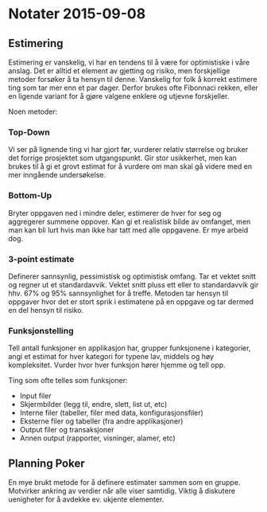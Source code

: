 # Notater 2015-09-08

## Estimering

Estimering er vanskelig, vi har en tendens til å være for optimistiske i våre anslag. Det er alltid et element av gjetting og risiko, men forskjellige metoder forsøker å ta hensyn til denne. Vanskelig for folk å korrekt estimere ting som tar mer enn et par dager. Derfor brukes ofte Fibonnaci rekken, eller en ligende variant for å gjøre valgene enklere og utjevne forskjeller. 

Noen metoder: 

### Top-Down

Vi ser på lignende ting vi har gjort før, vurderer relativ størrelse og bruker det forrige prosjektet som utgangspunkt. Gir stor usikkerhet, men kan brukes til å gi et grovt estimat for å vurdere om man skal gå videre med en mer inngående undersøkelse. 

### Bottom-Up

Bryter oppgaven ned i mindre deler, estimerer de hver for seg og aggregerer summene oppover. Kan gi et realistisk bilde av omfanget, men man kan bli lurt hvis man ikke har tatt med alle oppgavene. Er mye arbeid dog. 

### 3-point estimate

Definerer sannsynlig, pessimistisk og optimistisk omfang. Tar et vektet snitt og regner ut et standardavvik. Vektet snitt pluss ett eller to standardavvik gir hhv. 67% og 95% sannsynlighet for å treffe. Metoden tar hensyn til oppgaver hvor det er stort sprik i estimatene på en oppgave og tar dermed en del hensyn til risiko.  

### Funksjonstelling

Tell antall funksjoner en applikasjon har, grupper funksjonene i kategorier, angi et estimat for hver kategori for typene lav, middels og høy kompleksitet. Vurder hvor hver funksjon hører hjemme og tell opp. 

Ting som ofte telles som funksjoner: 
* Input filer
* Skjermbilder (legg til, endre, slett, list ut, etc)
* Interne filer (tabeller, filer med data, konfigurasjonsfiler)
* Eksterne filer og tabeller (fra andre applikasjoner)
* Output filer og transaksjoner
* Annen output (rapporter, visninger, alamer, etc)




## Planning Poker

En mye brukt metode for å definere estimater sammen som en gruppe. Motvirker ankring av verdier når alle viser samtidig. Viktig å diskutere uenigheter for å avdekke ev. ukjente elementer. 
